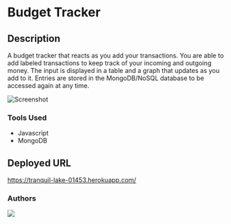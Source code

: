     
# Budget Tracker
## Description
A budget tracker that reacts as you add your transactions. You are able to add labeled transactions to keep track of your incoming and outgoing money.
The input is displayed in a table and a graph that updates as you add to it. Entries are stored in the MongoDB/NoSQL database to be accessed again at any time.

![Screenshot](/assets/screenshot.gif)<br /> 

### Tools Used
* Javascript
* MongoDB

## Deployed URL
https://tranquil-lake-01453.herokuapp.com/

### Authors 
<a href="https://github.com/egaska/React-Employee-Directory/graphs/contributors">
  <img src="https://contributors-img.web.app/image?repo=egaska/React-Employee-Directory" />
</a>


